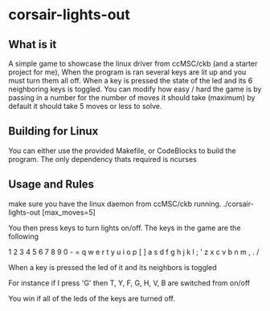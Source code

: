 corsair-lights-out
==================

What is it
----------

A simple game to showcase the linux driver from ccMSC/ckb (and a starter project for me),  When the program is ran several keys are lit up and you must turn them all off.  When a key is pressed the state of the led and its 6 neighboring keys is toggled.
You can modify how easy / hard the game is by passing in a number for the number of moves it should take (maximum) by default it should take 5 moves or less to solve.

Building for Linux
------------------

You can either use the provided Makefile, or CodeBlocks to build the program.  The only dependency thats required is ncurses

Usage and Rules
---------------

make sure you have the linux daemon from ccMSC/ckb running.
./corsair-lights-out [max_moves=5]

You then press keys to turn lights on/off.
The keys in the game are the following

1 2 3 4 5 6 7 8 9 0 - =
q w e r t y u i o p [ ]
a s d f g h j k l ; '
z x c v b n m , . /

When a key is pressed the led of it and its neighbors is toggled

For instance if I press 'G' then T, Y, F, G, H, V, B are switched from on/off

You win if all of the leds of the keys are turned off.


